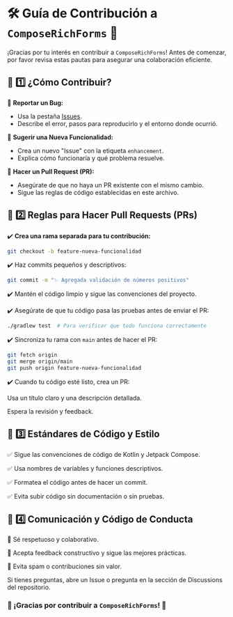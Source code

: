 # 🛠️ Guía de Contribución a `ComposeRichForms` 🚀

¡Gracias por tu interés en contribuir a `ComposeRichForms`! Antes de comenzar, por favor revisa estas pautas para asegurar una colaboración eficiente.


## 📌 1️⃣ ¿Cómo Contribuir?

🔹 **Reportar un Bug:**  
- Usa la pestaña [Issues](https://github.com/estebanjrdev/ComposeRichForms/issues).  
- Describe el error, pasos para reproducirlo y el entorno donde ocurrió.  

🔹 **Sugerir una Nueva Funcionalidad:**  
- Crea un nuevo "Issue" con la etiqueta `enhancement`.  
- Explica cómo funcionaría y qué problema resuelve.  

🔹 **Hacer un Pull Request (PR):**  
- Asegúrate de que no haya un PR existente con el mismo cambio. 
- Sigue las reglas de código establecidas en este archivo.  


## 📌 2️⃣ Reglas para Hacer Pull Requests (PRs)

✔️ **Crea una rama separada para tu contribución:**  
```sh
git checkout -b feature-nueva-funcionalidad
```
✔️ Haz commits pequeños y descriptivos:
```sh
git commit -m "✨ Agregada validación de números positivos"
```
✔️ Mantén el código limpio y sigue las convenciones del proyecto.

✔️ Asegúrate de que tu código pasa las pruebas antes de enviar el PR:
```sh
./gradlew test  # Para verificar que todo funciona correctamente
```
✔️ Sincroniza tu rama con `main` antes de hacer el PR:
```sh
git fetch origin
git merge origin/main
git push origin feature-nueva-funcionalidad
```
✔️ Cuando tu código esté listo, crea un PR:

Usa un título claro y una descripción detallada.

Espera la revisión y feedback.

## 📌 3️⃣ Estándares de Código y Estilo
✅ Sigue las convenciones de código de Kotlin y Jetpack Compose.

✅ Usa nombres de variables y funciones descriptivos.

✅ Formatea el código antes de hacer un commit.

✅ Evita subir código sin documentación o sin pruebas.

## 📌 4️⃣ Comunicación y Código de Conducta
📌 Sé respetuoso y colaborativo. 

📌 Acepta feedback constructivo y sigue las mejores prácticas.

📌 Evita spam o contribuciones sin valor.

Si tienes preguntas, abre un Issue o pregunta en la sección de Discussions del repositorio.

### 🚀 ¡Gracias por contribuir a `ComposeRichForms`! 🎉
